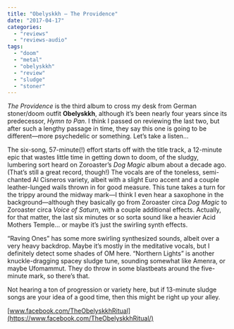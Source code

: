 ```yaml
---
title: "Obelyskkh – The Providence"
date: "2017-04-17"
categories: 
  - "reviews"
  - "reviews-audio"
tags: 
  - "doom"
  - "metal"
  - "obelyskkh"
  - "review"
  - "sludge"
  - "stoner"
---
```


_The Providence_ is the third album to cross my desk from German stoner/doom outfit **Obelyskkh**, although it’s been nearly four years since its predecessor, _Hymn to Pan_. I think I passed on reviewing the last two, but after such a lengthy passage in time, they say this one is going to be different—more psychedelic or something. Let’s take a listen…

The six-song, 57-minute(!) effort starts off with the title track, a 12-minute epic that wastes little time in getting down to doom, of the sludgy, lumbering sort heard on Zoroaster’s _Dog Magic_ album about a decade ago. (That’s still a great record, though!) The vocals are of the toneless, semi-chanted Al Cisneros variety, albeit with a slight Euro accent and a couple leather-lunged wails thrown in for good measure. This tune takes a turn for the trippy around the midway mark—I think I even hear a saxophone in the background—although they basically go from Zoroaster circa _Dog Magic_ to Zoroaster circa _Voice of Saturn_, with a couple additional effects. Actually, for that matter, the last six minutes or so sorta sound like a heavier Acid Mothers Temple… or maybe it’s just the swirling synth effects.

“Raving Ones” has some more swirling synthesized sounds, albeit over a very heavy backdrop. Maybe it’s mostly in the meditative vocals, but I definitely detect some shades of OM here. “Northern Lights” is another knuckle-dragging spacey sludge tune, sounding somewhat like Amenra, or maybe Ufomammut. They do throw in some blastbeats around the five-minute mark, so there’s that.

Not hearing a ton of progression or variety here, but if 13-minute sludge songs are your idea of a good time, then this might be right up your alley.

[www.facebook.com/TheObelyskkhRitual](https://www.facebook.com/TheObelyskkhRitual/)
